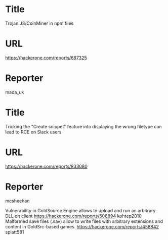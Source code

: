 # Title
Trojan:JS/CoinMiner in npm files
# URL 
https://hackerone.com/reports/687325
# Reporter 
mada_uk

# Title
Tricking the "Create snippet" feature into displaying the wrong filetype can lead to RCE on Slack users
# URL 
https://hackerone.com/reports/833080
# Reporter 
mcsheehan

Vulnerability in GoldSource Engine allows to upload and run an arbitrary DLL on client
https://hackerone.com/reports/508894
kohtep2010
Malformed save files (.sav) allow to write files with arbitrary extensions and content in GoldSrc-based games.
https://hackerone.com/reports/458842
splatt581
